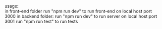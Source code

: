usage: <br>
in front-end folder run "npm run dev" to run front-end on local host port 3000
in backend folder:
run "npm run dev" to run server on local host port 3001
run "npm run test" to run tests
